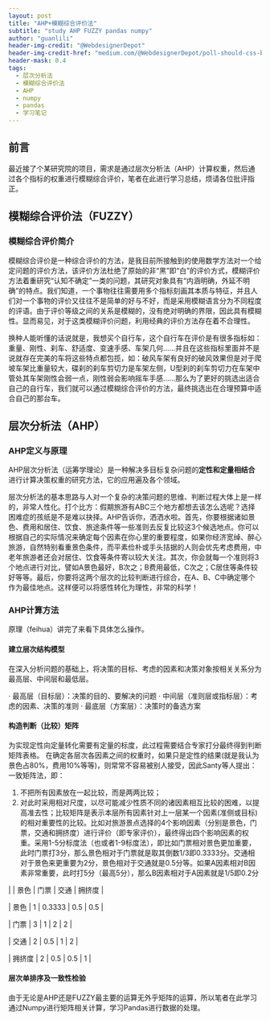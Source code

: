 ```yaml
---
layout: post
title: "AHP+模糊综合评价法"
subtitle: "study AHP FUZZY pandas numpy"
author: "guanlili"
header-img-credit: "@WebdesignerDepot"
header-img-credit-href: "medium.com/@WebdesignerDepot/poll-should-css-become-more-like-a-programming-language-c74eb26a4270"
header-mask: 0.4
tags:
  - 层次分析法
  - 模糊综合评价法
  - AHP
  - numpy
  - pandas
  - 学习笔记
---
```



## 前言

最近接了个某研究院的项目，需求是通过层次分析法（AHP）计算权重，然后通过各个指标的权重进行模糊综合评价，笔者在此进行学习总结，烦请各位批评指正。

## 模糊综合评价法（FUZZY）

### 模糊综合评价简介

模糊综合评价是一种综合评价的方法，是我目前所接触到的使用数学方法对一个给定问题的评价方法，该评价方法杜绝了原始的非“黑”即“白”的评价方式，模糊评价方法着重研究“认知不确定”一类的问题，其研究对象具有“内涵明确，外延不明确”的特点。我们知道，一个事物往往需要用多个指标刻画其本质与特征，并且人们对一个事物的评价又往往不是简单的好与不好，而是采用模糊语言分为不同程度的评语。由于评价等级之间的关系是模糊的，没有绝对明确的界限，因此具有模糊性。显而易见，对于这类模糊评价问题，利用经典的评价方法存在着不合理性。

换种人能听懂的话说就是，我想买个自行车，这个自行车在评价是有很多指标如：重量、刚性、刹车、舒适度、变速手感、车架几何……并且在这些指标里面并不是说就存在完美的车将这些特点都包揽，如：破风车架有良好的破风效果但是对于爬坡车架比重量较大，碟刹的刹车剪切力是车架左侧，U型刹的刹车剪切力在车架中管处其车架刚性会弱一点，刚性弱会影响摇车手感……那么为了更好的挑选出适合自己的自行车，我们就可以通过模糊综合评价的方法，最终挑选出在合理预算中适合自己的那台车。

## 层次分析法（AHP）

### AHP定义与原理

AHP层次分析法（运筹学理论）是一种解决多目标复杂问题的**定性和定量相结合**进行计算决策权重的研究方法，它的应用遍及各个领域。

层次分析法的基本思路与人对一个复杂的决策问题的思维、判断过程大体上是一样的，非常人性化。打个比方：假期旅游有ABC三个地方都想去该怎么选呢？选择困难症的孩纸是不是难以抉择。AHP告诉你，洒洒水啦。首先，你要根据诸如景色、费用和居住、饮食、旅途条件等一些准则去反复比较这3个候选地点。你可以根据自己的实际情况来确定每个因素在你心里的重要程度，如果你经济宽绰、醉心旅游，自然特别看重景色条件，而平素俭朴或手头拮据的人则会优先考虑费用，中老年旅游者还会对居住、饮食等条件寄以较大关注。其次，你会就每一个准则将3个地点进行对比，譬如A景色最好，B次之；B费用最低，C次之；C居住等条件较好等等。最后，你要将这两个层次的比较判断进行综合，在A、B、C中确定哪个作为最佳地点。这样便可以将感性转化为理性，非常的科学！

### AHP计算方法

原理（feihua）讲完了来看下具体怎么操作。

#### 建立层次结构模型

在深入分析问题的基础上，将决策的目标、考虑的因素和决策对象按相关关系分为最高层、中间层和最低层。

· 最高层（目标层）：决策的目的、要解决的问题
· 中间层（准则层或指标层）：考虑的因素、决策的准则
· 最底层（方案层）：决策时的备选方案

#### 构造判断（比较）矩阵

为实现定性向定量转化需要有定量的标度，此过程需要结合专家打分最终得到判断矩阵表格。
在确定各层次各因素之间的权重时，如果只是定性的结果(就是我认为景色占80%，费用10%等等)，则常常不容易被别人接受，因此Santy等人提出：一致矩阵法，即：

1. 不把所有因素放在一起比较，而是两两比较；
2. 对此时采用相对尺度，以尽可能减少性质不同的诸因素相互比较的困难，以提高准去性；比较矩阵是表示本层所有因素针对上一层某一个因素(准侧或目标)的相对重要性的比较。比如对旅游景点选择的4个影响因素（分别是景色，门票，交通和拥挤度）进行评价（即专家评价），最终得出四个影响因素的权重。采用1-5分标度法（也或者1-9标度法），即比如门票相对景色更加重要，此时门票打3分，那么景色相对于门票就是取其倒数1/3即0.3333分。交通相对于景色来更重要为2分，景色相对于交通就是0.5分等。如果A因素相对B因素非常重要，此时打5分（最高5分），那么B因素相对于A因素就是1/5即0.2分

|        | 景色 | 门票   | 交通 | 拥挤度 |

| 景色   | 1    | 0.3333 | 0.5  | 0.5    |

| 门票   | 3    | 1      | 2    | 2      |

| 交通   | 2    | 0.5    | 1    | 2      |

| 拥挤度 | 2    | 0.5    | 0.5  | 1      |

#### 层次单排序及一致性检验

由于无论是AHP还是FUZZY最主要的运算无外乎矩阵的运算，所以笔者在此学习通过Numpy进行矩阵相关计算，学习Pandas进行数据的处理。